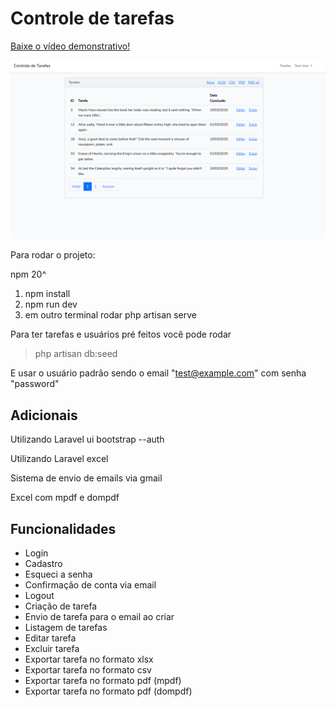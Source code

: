 # Controle de tarefas

[Baixe o vídeo demonstrativo!](./demo_app_controle_tarefas.mp4)

![imagem tela inicial](./app.png)

Para rodar o projeto:

npm 20^

1. npm install
2. npm run dev
3. em outro terminal rodar php artisan serve

Para ter tarefas e usuários pré feitos você pode rodar

> php artisan db:seed

E usar o usuário padrão sendo o email "test@example.com" com senha "password"

## Adicionais

Utilizando Laravel ui bootstrap --auth

Utilizando Laravel excel

Sistema de envio de emails via gmail

Excel com mpdf e dompdf

## Funcionalidades

- Login
- Cadastro
- Esqueci a senha
- Confirmação de conta via email
- Logout
- Criação de tarefa
- Envio de tarefa para o email ao criar
- Listagem de tarefas
- Editar tarefa
- Excluir tarefa
- Exportar tarefa no formato xlsx
- Exportar tarefa no formato csv
- Exportar tarefa no formato pdf (mpdf)
- Exportar tarefa no formato pdf (dompdf)


